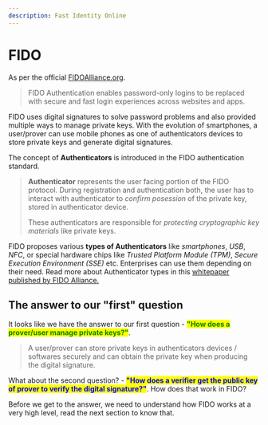 ```yaml
---
description: Fast Identity Online
---
```


# FIDO

As per the official [FIDOAlliance.org](https://fidoalliance.org/what-is-fido/).

> FIDO Authentication enables password-only logins to be replaced with secure and fast login experiences across websites and apps.

FIDO uses digital signatures to solve password problems and also provided multiple ways to manage private keys. With the evolution of smartphones, a user/prover can use mobile phones as one of authenticators devices to store private keys and generate digital signatures.

The concept of **Authenticators** is introduced in the FIDO authentication standard.

> **Authenticator** represents the user facing portion of the FIDO protocol. During registration and authentication both, the user has to interact with authenticator to _confirm posession_ of the private key, stored in authenticator device.
>
> These authenticators are responsible for _protecting cryptographic key materials_ like private keys.

FIDO proposes various **types of Authenticators** like _smartphones_, _USB_, _NFC_, or special hardware chips like _Trusted Platform Module (TPM)_, _Secure Execution Environment (SSE)_ etc. Enterprises can use them depending on their need. Read more about Authenticator types in this [whitepaper published by FIDO Alliance.](https://media.fidoalliance.org/wp-content/uploads/2021/09/FIDO-White-Paper-Choosing-FIDO-Authenticators-for-Enterprise-Use-Cases.pdf)

## The answer to our "first" question

It looks like we have the answer to our first question - <mark style="color:green;">**"How does a prover/user manage private keys?"**</mark>.

> A user/prover can store private keys in authenticators devices / softwares securely and can obtain the private key when producing the digital signature.

What about the second question? - <mark style="color:blue;">**"How does a verifier get the public key of prover to verify the digital signature?"**</mark>. How does that work in FIDO?&#x20;

Before we get to the answer, we need to understand how FIDO works at a very high level, read the next section to know that.
